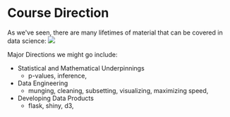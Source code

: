 # Course Direction

As we've seen, there are many lifetimes of material that can be covered in data science:
![](http://nirvacana.com/thoughts/wp-content/uploads/2013/07/RoadToDataScientist1.png)

Major Directions we might go include:

* Statistical and Mathematical Underpinnings
	* p-values, inference, 
* Data Engineering
	* munging, cleaning, subsetting, visualizing, maximizing speed, 
* Developing Data Products
	* flask, shiny, d3, 
	
